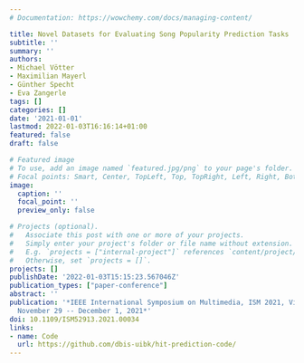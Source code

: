 ```yaml
---
# Documentation: https://wowchemy.com/docs/managing-content/

title: Novel Datasets for Evaluating Song Popularity Prediction Tasks
subtitle: ''
summary: ''
authors:
- Michael Vötter
- Maximilian Mayerl
- Günther Specht
- Eva Zangerle
tags: []
categories: []
date: '2021-01-01'
lastmod: 2022-01-03T16:16:14+01:00
featured: false
draft: false

# Featured image
# To use, add an image named `featured.jpg/png` to your page's folder.
# Focal points: Smart, Center, TopLeft, Top, TopRight, Left, Right, BottomLeft, Bottom, BottomRight.
image:
  caption: ''
  focal_point: ''
  preview_only: false

# Projects (optional).
#   Associate this post with one or more of your projects.
#   Simply enter your project's folder or file name without extension.
#   E.g. `projects = ["internal-project"]` references `content/project/deep-learning/index.md`.
#   Otherwise, set `projects = []`.
projects: []
publishDate: '2022-01-03T15:15:23.567046Z'
publication_types: ["paper-conference"]
abstract: ''
publication: '*IEEE International Symposium on Multimedia, ISM 2021, Virtual Event,
  November 29 -- December 1, 2021*'
doi: 10.1109/ISM52913.2021.00034
links:
- name: Code
  url: https://github.com/dbis-uibk/hit-prediction-code/
---
```

